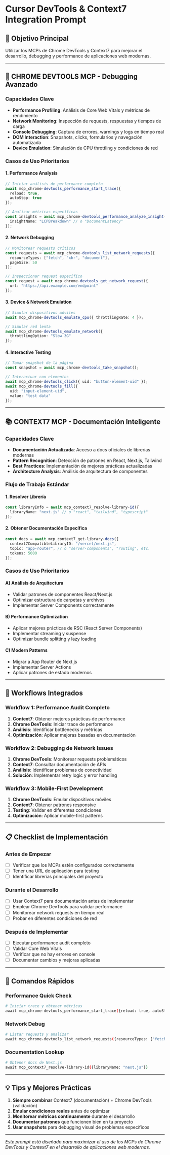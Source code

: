 # Cursor DevTools & Context7 Integration Prompt

## 🎯 **Objetivo Principal**
Utilizar los MCPs de Chrome DevTools y Context7 para mejorar el desarrollo, debugging y performance de aplicaciones web modernas.

---

## 🔧 **CHROME DEVTOOLS MCP - Debugging Avanzado**

### **Capacidades Clave**
- **Performance Profiling**: Análisis de Core Web Vitals y métricas de rendimiento
- **Network Monitoring**: Inspección de requests, respuestas y tiempos de carga
- **Console Debugging**: Captura de errores, warnings y logs en tiempo real
- **DOM Interaction**: Snapshots, clicks, formularios y navegación automatizada
- **Device Emulation**: Simulación de CPU throttling y condiciones de red

### **Casos de Uso Prioritarios**

#### **1. Performance Analysis**
```typescript
// Iniciar análisis de performance completo
await mcp_chrome-devtools_performance_start_trace({
  reload: true,
  autoStop: true
});

// Analizar métricas específicas
const insights = await mcp_chrome-devtools_performance_analyze_insight({
  insightName: "LCPBreakdown" // o "DocumentLatency"
});
```

#### **2. Network Debugging**
```typescript
// Monitorear requests críticos
const requests = await mcp_chrome-devtools_list_network_requests({
  resourceTypes: ["fetch", "xhr", "document"],
  pageSize: 50
});

// Inspeccionar request específico
const request = await mcp_chrome-devtools_get_network_request({
  url: "https://api.example.com/endpoint"
});
```

#### **3. Device & Network Emulation**
```typescript
// Simular dispositivos móviles
await mcp_chrome-devtools_emulate_cpu({ throttlingRate: 4 });

// Simular red lenta
await mcp_chrome-devtools_emulate_network({ 
  throttlingOption: "Slow 3G" 
});
```

#### **4. Interactive Testing**
```typescript
// Tomar snapshot de la página
const snapshot = await mcp_chrome-devtools_take_snapshot();

// Interactuar con elementos
await mcp_chrome-devtools_click({ uid: "button-element-uid" });
await mcp_chrome-devtools_fill({ 
  uid: "input-element-uid", 
  value: "test data" 
});
```

---

## 📚 **CONTEXT7 MCP - Documentación Inteligente**

### **Capacidades Clave**
- **Documentación Actualizada**: Acceso a docs oficiales de librerías modernas
- **Pattern Recognition**: Detección de patrones en React, Next.js, Tailwind
- **Best Practices**: Implementación de mejores prácticas actualizadas
- **Architecture Analysis**: Análisis de arquitectura de componentes

### **Flujo de Trabajo Estándar**

#### **1. Resolver Librería**
```typescript
const libraryInfo = await mcp_context7_resolve-library-id({
  libraryName: "next.js" // o "react", "tailwind", "typescript"
});
```

#### **2. Obtener Documentación Específica**
```typescript
const docs = await mcp_context7_get-library-docs({
  context7CompatibleLibraryID: "/vercel/next.js",
  topic: "app-router", // o "server-components", "routing", etc.
  tokens: 5000
});
```

### **Casos de Uso Prioritarios**

#### **A) Análisis de Arquitectura**
- Validar patrones de componentes React/Next.js
- Optimizar estructura de carpetas y archivos
- Implementar Server Components correctamente

#### **B) Performance Optimization**
- Aplicar mejores prácticas de RSC (React Server Components)
- Implementar streaming y suspense
- Optimizar bundle splitting y lazy loading

#### **C) Modern Patterns**
- Migrar a App Router de Next.js
- Implementar Server Actions
- Aplicar patrones de estado modernos

---

## 🚀 **Workflows Integrados**

### **Workflow 1: Performance Audit Completo**
1. **Context7**: Obtener mejores prácticas de performance
2. **Chrome DevTools**: Iniciar trace de performance
3. **Análisis**: Identificar bottlenecks y métricas
4. **Optimización**: Aplicar mejoras basadas en documentación

### **Workflow 2: Debugging de Network Issues**
1. **Chrome DevTools**: Monitorear requests problemáticos
2. **Context7**: Consultar documentación de APIs
3. **Análisis**: Identificar problemas de conectividad
4. **Solución**: Implementar retry logic y error handling

### **Workflow 3: Mobile-First Development**
1. **Chrome DevTools**: Emular dispositivos móviles
2. **Context7**: Obtener patrones responsive
3. **Testing**: Validar en diferentes condiciones
4. **Optimización**: Aplicar mobile-first patterns

---

## 📋 **Checklist de Implementación**

### **Antes de Empezar**
- [ ] Verificar que los MCPs estén configurados correctamente
- [ ] Tener una URL de aplicación para testing
- [ ] Identificar librerías principales del proyecto

### **Durante el Desarrollo**
- [ ] Usar Context7 para documentación antes de implementar
- [ ] Emplear Chrome DevTools para validar performance
- [ ] Monitorear network requests en tiempo real
- [ ] Probar en diferentes condiciones de red

### **Después de Implementar**
- [ ] Ejecutar performance audit completo
- [ ] Validar Core Web Vitals
- [ ] Verificar que no hay errores en console
- [ ] Documentar cambios y mejoras aplicadas

---

## 🎯 **Comandos Rápidos**

### **Performance Quick Check**
```bash
# Iniciar trace y obtener métricas
await mcp_chrome-devtools_performance_start_trace({reload: true, autoStop: true})
```

### **Network Debug**
```bash
# Listar requests y analizar
await mcp_chrome-devtools_list_network_requests({resourceTypes: ["fetch", "xhr"]})
```

### **Documentation Lookup**
```bash
# Obtener docs de Next.js
await mcp_context7_resolve-library-id({libraryName: "next.js"})
```

---

## 💡 **Tips y Mejores Prácticas**

1. **Siempre combinar** Context7 (documentación) + Chrome DevTools (validación)
2. **Emular condiciones reales** antes de optimizar
3. **Monitorear métricas continuamente** durante el desarrollo
4. **Documentar patrones** que funcionen bien en tu proyecto
5. **Usar snapshots** para debugging visual de problemas específicos

---

*Este prompt está diseñado para maximizar el uso de los MCPs de Chrome DevTools y Context7 en el desarrollo de aplicaciones web modernas.*
